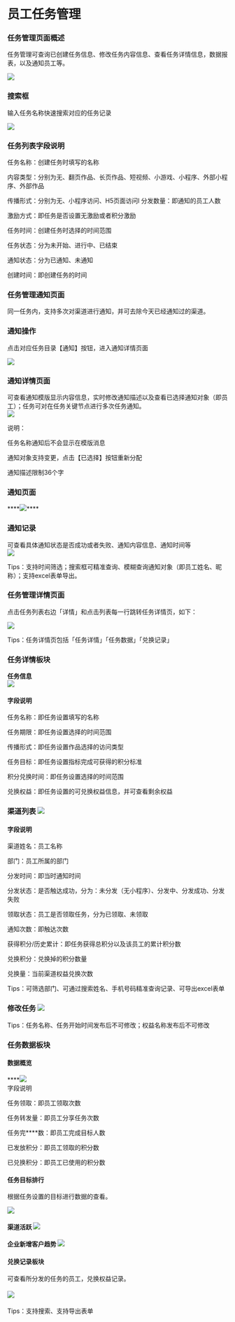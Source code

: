 # 员工任务管理

###  **任务管理页面概述**

任务管理可查询已创建任务信息、修改任务内容信息、查看任务详情信息，数据报表，以及通知员工等。  
  
![](http://bbscdn.rabbitpre.com/data/attachment/forum/201907/22/230837q9ii7d24xjatp9pp.png)

### **搜索框**

输入任务名称快速搜索对应的任务记录

  
![](http://bbscdn.rabbitpre.com/data/attachment/forum/201907/22/230849u9xgegghtbnh7yhg.png)  


###  **任务列表字段说明**

任务名称：创建任务时填写的名称

内容类型：分别为无、翻页作品、长页作品、短视频、小游戏、小程序、外部小程序、外部作品

传播形式：分别为无、小程序访问、H5页面访问l   分发数量：即通知的员工人数

激励方式：即任务是否设置无激励或者积分激励

任务时间：创建任务时选择的时间范围

任务状态：分为未开始、进行中、已结束

通知状态：分为已通知、未通知

创建时间：即创建任务的时间  


### **任务管理通知页面**

同一任务内，支持多次对渠道进行通知，并可去除今天已经通知过的渠道。

### **通知操作**

点击对应任务目录【通知】按钮，进入通知详情页面

  
![](http://bbscdn.rabbitpre.com/data/attachment/forum/201907/22/230900pu290w7l97l999nr.png)

### **通知详情页面**

可查看通知模版显示内容信息，实时修改通知描述以及查看已选择通知对象（即员工）；任务可对在任务关键节点进行多次任务通知。  
![](http://bbscdn.rabbitpre.com/data/attachment/forum/201907/22/230911xckaakt3karb2nc4.png)  
  
说明：

任务名称通知后不会显示在模版消息

通知对象支持变更，点击【已选择】按钮重新分配

通知描述限制36个字  


### **通知页面**

\*\*\*\*![](http://bbscdn.rabbitpre.com/data/attachment/forum/201907/22/230922kloh7i779h8kwuld.png)\*\*\*\*

###  **通知记录**

可查看具体通知状态是否成功或者失败、通知内容信息、通知时间等  
![](http://bbscdn.rabbitpre.com/data/attachment/forum/201907/22/231343ptureau4ztuzt1ct.png)  
  
Tips：支持时间筛选；搜索框可精准查询、模糊查询通知对象（即员工姓名、昵称）；支持excel表单导出。  


### **任务管理详情页面**

点击任务列表右边「详情」和点击列表每一行跳转任务详情页，如下：

  
![](http://bbscdn.rabbitpre.com/data/attachment/forum/201907/23/011621leljw0luhv0lbmzt.png)  


Tips：任务详情页包括「任务详情」「任务数据」「兑换记录」

###  **任务详情板块**

  **任务信息**  
![](http://bbscdn.rabbitpre.com/data/attachment/forum/201907/23/011634y1l751iz51znj666.png)  


#### 字段说明

任务名称：即任务设置填写的名称

任务期限：即任务设置选择的时间范围

传播形式：即任务设置作品选择的访问类型

任务目标：即任务设置指标完成可获得的积分标准

积分兑换时间：即任务设置选择的时间范围

兑换权益：即任务设置的可兑换权益信息，并可查看剩余权益  


###  **渠道列表** ![](http://bbscdn.rabbitpre.com/data/attachment/forum/201907/23/011651q3f8wf8stnw8ajw1.png) 

#### 字段说明

 渠道姓名：员工名称

 部门：员工所属的部门

分发时间：即当时通知时间

分发状态：是否触达成功，分为：未分发（无小程序）、分发中、分发成功、分发失败

领取状态：员工是否领取任务，分为已领取、未领取

通知次数：即触达次数

获得积分/历史累计：即任务获得总积分以及该员工的累计积分数

兑换积分：兑换掉的积分数量

兑换量：当前渠道权益兑换次数

Tips：可筛选部门、可通过搜索姓名、手机号码精准查询记录、可导出excel表单  


### **修改任务** ![](http://bbscdn.rabbitpre.com/data/attachment/forum/201907/23/011706qumhwmyq6zbjuqpq.png) 

Tips：任务名称、任务开始时间发布后不可修改；权益名称发布后不可修改  


### **任务数据板块**

#### **数据概览**

\*\*\*\*![](http://bbscdn.rabbitpre.com/data/attachment/forum/201907/23/012503mf9myz576t8460im.png)  
字段说明

任务领取：即员工领取次数

任务转发量：即员工分享任务次数

任务完\*\*\*\*数：即员工完成目标人数

已发放积分：即员工领取的积分数

已兑换积分：即员工已使用的积分数  
  


#### **任务目标排行**

根据任务设置的目标进行数据的查看。

![](http://bbscdn.rabbitpre.com/data/attachment/forum/201907/23/011756mq5swndl75bhq11e.png)  


#### **渠道活跃** ![](http://bbscdn.rabbitpre.com/data/attachment/forum/201907/23/012230u3xvikdalodh6igk.png) 

#### **企业新增客户趋势** ![](http://bbscdn.rabbitpre.com/data/attachment/forum/201907/23/011847hmeeegrpjmbyc9zz.png) 

#### **兑换记录板块**

可查看所分发的任务的员工，兑换权益记录。

#### ![](http://bbscdn.rabbitpre.com/data/attachment/forum/201907/23/011835f31vl0hcbtxhv0xh.png) 

Tips：支持搜索、支持导出表单  


